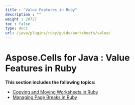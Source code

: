 ```yaml
---
title : "Value Features in Ruby" 
description : "" 
weight : 20727 
toc : false
type: docs
url: /java/plugins/ruby/guide/worksheets/value/
---
```


# Aspose.Cells for Java : Value Features in Ruby


**This section includes the following topics:**

*   [Copying and Moving Worksheets in Ruby](https://docs2.aspose.com/cells/java/plugins/ruby/guide/worksheets/value/copying+and+moving+worksheets+in+ruby)
*   [Managing Page Breaks in Ruby](https://docs2.aspose.com/cells/java/plugins/ruby/guide/worksheets/value/managing+page+breaks+in+ruby)

